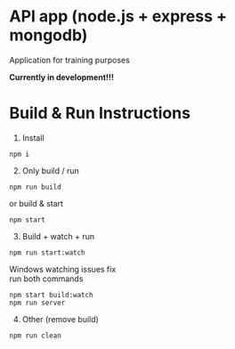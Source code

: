 # API app (node.js + express + mongodb)

Application for training purposes 

<b>Currently in development!!!</b>

# Build & Run Instructions
1. Install
```
npm i
```

2. Only build / run

```
npm run build
```
or build & start
```
npm start
```

3. Build + watch + run
```
npm run start:watch
```
Windows watching issues fix<br>run both commands
```
npm start build:watch
npm run server
```

4. Other (remove build)
```
npm run clean
```

